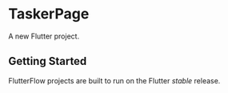 # TaskerPage

A new Flutter project.

## Getting Started

FlutterFlow projects are built to run on the Flutter _stable_ release.

